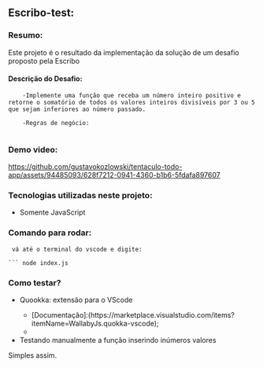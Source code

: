 ## Escribo-test:

### Resumo:

Este projeto é o resultado da implementação da solução de um desafio proposto pela Escribo

#### Descrição do Desafio:

```
    -Implemente uma função que receba um número inteiro positivo e retorne o somatório de todos os valores inteiros divisíveis por 3 ou 5 que sejam inferiores ao número passado.

    -Regras de negócio:


```

### Demo video:

https://github.com/gustavokozlowski/tentaculo-todo-app/assets/94485093/628f7212-0941-4360-b1b6-5fdafa897607

### Tecnologias utilizadas neste projeto:

<ul>
  <li>Somente JavaScript</li>
</ul>

### Comando para rodar:

````
 vá até o terminal do vscode e digite:

``` node index.js

````
 [Ou se preferir você pode utilizar a extensão Code Runner]:(https://marketplace.visualstudio.com/items?itemName=formulahendry.code-runner);
 
### Como testar?

 
<ul>
  <li>Quookka: extensão para o VScode</li>
  <ul>
     <li> [Documentação]:(https://marketplace.visualstudio.com/items?itemName=WallabyJs.quokka-vscode);  <li>
  </ul>
  <li>Testando manualmente a função inserindo inúmeros valores</li>
</ul>

Simples assim.
